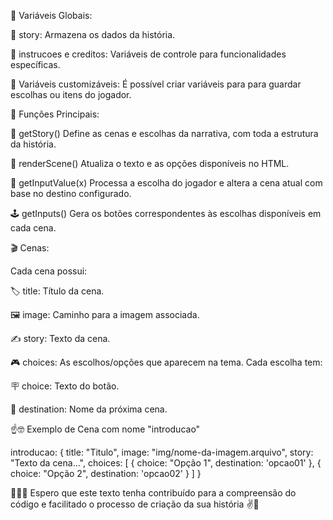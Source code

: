 🎲 Variáveis Globais:

🔮 story: Armazena os dados da história.

🧪 instrucoes e creditos: Variáveis de controle para funcionalidades específicas.

💾 Variáveis customizáveis: É possível criar variáveis para para guardar escolhas ou itens do jogador.


🗿 Funções Principais:

🫵 getStory() Define as cenas e escolhas da narrativa, com toda a estrutura da história.

🥷 renderScene() Atualiza o texto e as opções disponíveis no HTML.

🔗 getInputValue(x) Processa a escolha do jogador e altera a cena atual com base no destino configurado.

🕹 getInputs() Gera os botões correspondentes às escolhas disponíveis em cada cena.


🎬 Cenas:

Cada cena possui:

🏷️ title: Título da cena.

🖼️ image: Caminho para a imagem associada.

✍️ story: Texto da cena.

🎮 choices: As escolhos/opções que aparecem na tema. Cada escolha tem:

🪧 choice: Texto do botão.

🧵 destination: Nome da próxima cena.


☝🤓 Exemplo de Cena com nome "introducao"

introducao: {
    title: "Titulo",
    image: "img/nome-da-imagem.arquivo",
    story: "Texto da cena...",
    choices: [
        { 
            choice: "Opção 1", 
            destination: 'opcao01' 
        },
        { 
            choice: "Opção 2", 
            destination: 'opcao02' 
        }
    ]
}

👋👨‍💻 Espero que este texto tenha contribuído para a compreensão do código e facilitado o processo de criação da sua história ✌🦦
